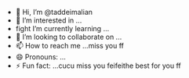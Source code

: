 - 👋 Hi, I’m @taddeimalian
- 👀 I’m interested in ...
- fight I’m currently learning ...
- 💞️ I’m looking to collaborate on ...
- 📫 How to reach me ...miss you ff
- 😄 Pronouns: ...
- ⚡ Fun fact: ...cucu
miss you feifeithe best for you ff
<!---cool guy
taddeimalian/taddeimalian is a ✨ special ✨ repository because its `README.md` (this file) appears on your GitHub profile.
You can click the Preview link to take a look at your changes.
--->

